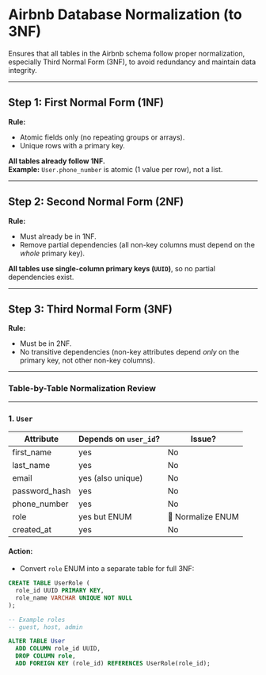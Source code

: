 # Airbnb Database Normalization (to 3NF)

Ensures that all tables in the Airbnb schema follow proper normalization, especially Third Normal Form (3NF), to avoid redundancy and maintain data integrity.

---

## Step 1: First Normal Form (1NF)

**Rule:**  
- Atomic fields only (no repeating groups or arrays).
- Unique rows with a primary key.

**All tables already follow 1NF.**  
**Example:** `User.phone_number` is atomic (1 value per row), not a list.

---

## Step 2: Second Normal Form (2NF)

**Rule:**  
- Must already be in 1NF.
- Remove partial dependencies (all non-key columns must depend on the *whole* primary key).

**All tables use single-column primary keys (`UUID`)**, so no partial dependencies exist.

---

## Step 3: Third Normal Form (3NF)

**Rule:**  
- Must be in 2NF.
- No transitive dependencies (non-key attributes depend *only* on the primary key, not other non-key columns).

---

### Table-by-Table Normalization Review

---

### 1. `User`

| Attribute        | Depends on `user_id`? | Issue? |
|------------------|------------------------|--------|
| first_name       | yes                     | No     |
| last_name        | yes                     | No     |
| email            | yes (also unique)       | No     |
| password_hash    | yes                     | No     |
| phone_number     | yes                     | No     |
| role             | yes but ENUM            | 🔄 Normalize ENUM |
| created_at       | yes                     | No     |

#### Action:
- Convert `role` ENUM into a separate table for full 3NF:

```sql
CREATE TABLE UserRole (
  role_id UUID PRIMARY KEY,
  role_name VARCHAR UNIQUE NOT NULL
);

-- Example roles
-- guest, host, admin

ALTER TABLE User
  ADD COLUMN role_id UUID,
  DROP COLUMN role,
  ADD FOREIGN KEY (role_id) REFERENCES UserRole(role_id);
